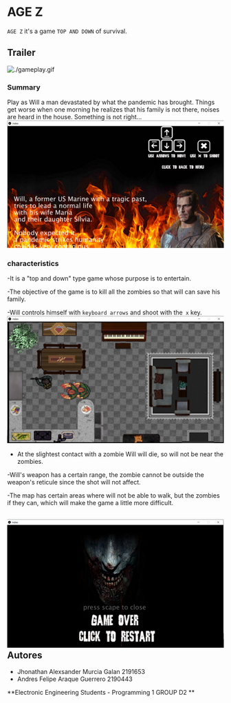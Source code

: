 AGE Z
================


`AGE Z` it's a game `TOP AND DOWN` of survival.

## Trailer

![./gameplay.gif](./gameplay.gif)




### Summary

Play as Will a man devastated by what the pandemic has brought. Things get worse when one morning he realizes
that his family is not there, noises are heard in the house. Something is not right...
![./Captura2.PNG](./Captura2.PNG)

### characteristics

-It is a "top and down" type game whose purpose is to entertain.

-The objective of the game is to kill all the zombies so that will can save his family.

-Will controls himself with `keyboard arrows` and shoot with the` x` key.
![./Captura3.PNG](./Captura3.PNG)

- At the slightest contact with a zombie Will will die, so will not be near the zombies.

-Will's weapon has a certain range, the zombie cannot be outside the weapon's reticule since the shot will not affect.

-The map has certain areas where will not be able to walk, but the zombies if they can, which will make the game a little more difficult.

![./Captura4.PNG](./Captura4.PNG)
Autores
----

- Jhonathan Alexsander Murcia Galan 2191653 
- Andres Felipe Araque Guerrero 2190443 


**Electronic Engineering Students - Programming 1 GROUP D2 **
